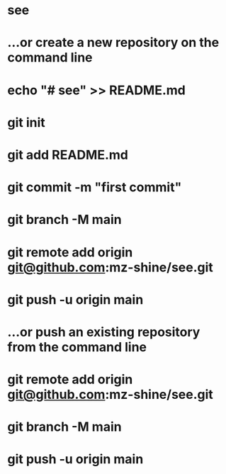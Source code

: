 # see
# …or create a new repository on the command line
# echo "# see" >> README.md
# git init
# git add README.md
# git commit -m "first commit"
# git branch -M main
# git remote add origin git@github.com:mz-shine/see.git
# git push -u origin main

# …or push an existing repository from the command line
# git remote add origin git@github.com:mz-shine/see.git
# git branch -M main
# git push -u origin main

